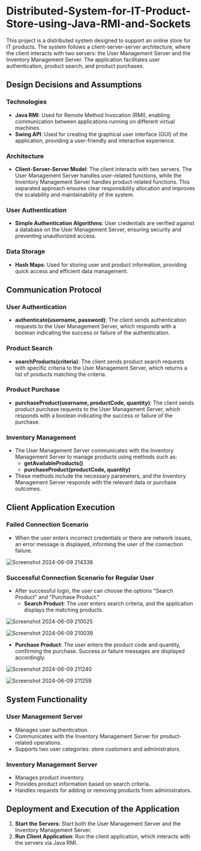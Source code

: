 # Distributed-System-for-IT-Product-Store-using-Java-RMI-and-Sockets


This project is a distributed system designed to support an online store for IT products. The system follows a client-server-server architecture, where the client interacts with two servers: the User Management Server and the Inventory Management Server. The application facilitates user authentication, product search, and product purchases.

## Design Decisions and Assumptions

### Technologies
- **Java RMI**: Used for Remote Method Invocation (RMI), enabling communication between applications running on different virtual machines.
- **Swing API**: Used for creating the graphical user interface (GUI) of the application, providing a user-friendly and interactive experience.

### Architecture
- **Client-Server-Server Model**: The client interacts with two servers. The User Management Server handles user-related functions, while the Inventory Management Server handles product-related functions. This separated approach ensures clear responsibility allocation and improves the scalability and maintainability of the system.

### User Authentication
- **Simple Authentication Algorithms**: User credentials are verified against a database on the User Management Server, ensuring security and preventing unauthorized access.

### Data Storage
- **Hash Maps**: Used for storing user and product information, providing quick access and efficient data management.

## Communication Protocol


### User Authentication
- **authenticate(username, password)**: The client sends authentication requests to the User Management Server, which responds with a boolean indicating the success or failure of the authentication.

### Product Search
- **searchProducts(criteria)**: The client sends product search requests with specific criteria to the User Management Server, which returns a list of products matching the criteria.

### Product Purchase
- **purchaseProduct(username, productCode, quantity)**: The client sends product purchase requests to the User Management Server, which responds with a boolean indicating the success or failure of the purchase.

### Inventory Management
- The User Management Server communicates with the Inventory Management Server to manage products using methods such as:
  - **getAvailableProducts()**
  - **purchaseProduct(productCode, quantity)**
- These methods include the necessary parameters, and the Inventory Management Server responds with the relevant data or purchase outcomes.

## Client Application Execution

### Failed Connection Scenario
- When the user enters incorrect credentials or there are network issues, an error message is displayed, informing the user of the connection failure.

  
![Screenshot 2024-06-09 214338](https://github.com/user-attachments/assets/7ecaa33e-9539-47d8-bc25-a828fca21d86)


### Successful Connection Scenario for Regular User
- After successful login, the user can choose the options "Search Product" and "Purchase Product."
  - **Search Product**: The user enters search criteria, and the application displays the matching products.
  
 ![Screenshot 2024-06-09 210025](https://github.com/user-attachments/assets/d309f8b4-c0a5-4581-8b58-6924de5c2bbe)

![Screenshot 2024-06-09 210039](https://github.com/user-attachments/assets/0f321081-6bbc-4f2c-a7bf-1e7b937e3089)


  - **Purchase Product**: The user enters the product code and quantity, confirming the purchase. Success or failure messages are displayed accordingly.

![Screenshot 2024-06-09 211240](https://github.com/user-attachments/assets/417050b4-3f58-47d0-b7ea-efe6c7b77f1a)

![Screenshot 2024-06-09 211259](https://github.com/user-attachments/assets/189b6362-a4e8-4ecd-84d2-36cfedc2c711)

## System Functionality

### User Management Server
- Manages user authentication.
- Communicates with the Inventory Management Server for product-related operations.
- Supports two user categories: store customers and administrators.

### Inventory Management Server
- Manages product inventory.
- Provides product information based on search criteria.
- Handles requests for adding or removing products from administrators.

## Deployment and Execution of the Application

1. **Start the Servers**: Start both the User Management Server and the Inventory Management Server.
2. **Run Client Application**: Run the client application, which interacts with the servers via Java RMI.
